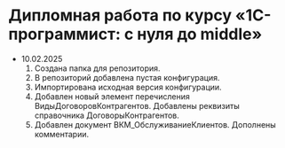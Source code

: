 # Дипломная работа по курсу «1C-программист: с нуля до middle»

* 10.02.2025
    1. Создана папка для репозитория.
    2. В репозиторий добавлена пустая конфигурация.
    3. Импортирована исходная версия конфигурации.
    4. Добавлен новый элемент перечисления ВидыДоговоровКонтрагентов. Добавлены реквизиты справочника ДоговорыКонтрагентов.
    5. Добавлен документ ВКМ_ОбслуживаниеКлиентов. Дополнены комментарии.